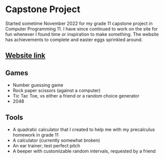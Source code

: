 # Capstone Project
Started sometime November 2022 for my grade 11 capstone project in Computer Programming 11. I have since continued to work on the site for fun whenever I found time or inspiration to make something. The website has achievements to complete and easter eggs sprinkled around.

## [Website link](https://capstone11.mooo.com)
## Games
* Number guessing game
* Rock paper scissors (against a computer)
* Tic Tac Toe, vs either a friend or a random choice generator
* 2048

## Tools
* A quadratic calculator that I created to help me with my precalculus homework in grade 11
* A calculator (currently somewhat broken)
* An ear trainer; test perfect pitch
* A beeper with customizable random intervals, requested by a friend
